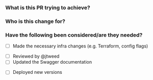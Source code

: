 ### What is this PR trying to achieve?

### Who is this change for?

### Have the following been considered/are they needed?

<!-- Delete bullets if they don't apply to this patch -->

- [ ] Made the necessary infra changes (e.g. Terraform, config flags)

<!-- If you're making public API changes -->

- [ ] Reviewed by @jtweed
- [ ] Updated the Swagger documentation

<!-- If you're making application changes -->

- [ ] Deployed new versions
